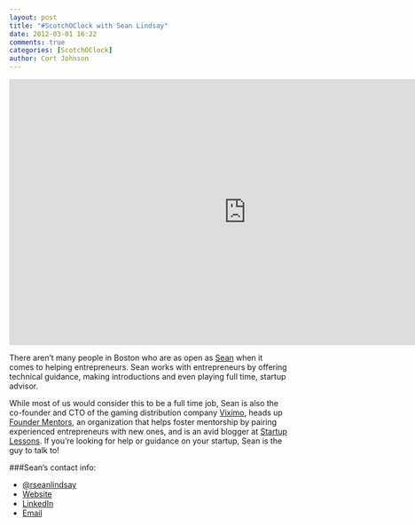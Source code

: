 ```yaml
---
layout: post
title: "#ScotchOClock with Sean Lindsay"
date: 2012-03-01 16:22
comments: true
categories: [ScotchOClock]
author: Cort Johnson
---
```

<iframe width="853" height="480" src="http://www.youtube.com/embed/OzPcDpXapYw" frameborder="0" allowfullscreen></iframe>

There aren’t many people in Boston who are as open as [Sean]("http://twitter.com/rseanlindsay") when it comes to helping entrepreneurs.  Sean works with entrepreneurs by offering technical guidance, making introductions and even playing full time, startup advisor.

While most of us would consider this to be a full time job, Sean is also the co-founder and CTO of the gaming distribution company [Viximo]("http://viximo.com/"), heads up [Founder Mentors]("http://foundermentors.com/?source=seanlindsay.com"), an organization that helps foster mentorship by pairing experienced entrepreneurs with new ones, and is an avid blogger at [Startup Lessons]("http://startuplessons.com/").  If you’re looking for help or guidance on your startup, Sean is the guy to talk to!

###Sean’s contact info:

* [@rseanlindsay]("http://twitter.com/rseanlindsay")
* [Website]("http://seanlindsay.com/")
* [LinkedIn]("http://www.linkedin.com/in/seanlindsay")
* [Email]("mailto:seanlindsay@gmail.com")